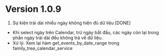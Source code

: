 # Version 1.0.9
1. Sự kiện trải dài nhiều ngày không hiện đủ dữ liệu [DONE]
  - Khi select ngày trên Calendar, trừ ngày bắt đầu, các ngày còn lại trong phần ngày trải dài đều không trả về dữ liệu.
  - Xử lý: Xem lại hàm get_events_by_date_range trong family_tree_calendar_service